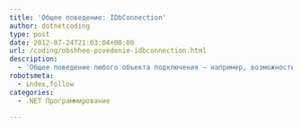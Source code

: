 ```yaml
---
title: 'Общее поведение: IDbConnection'
author: dotnetcoding
type: post
date: 2012-07-24T21:03:04+00:00
url: /coding/obshhee-povedenie-idbconnection.html
description:
  - 'Общее поведение любого объекта подключения — например, возможность открытия подключения, закрытия подключения и определения его текущего состояния — обеспечивается реализацией интерфейса System Data. '
robotsmeta:
  - index,follow
categories:
  - .NET Программирование

---
```

